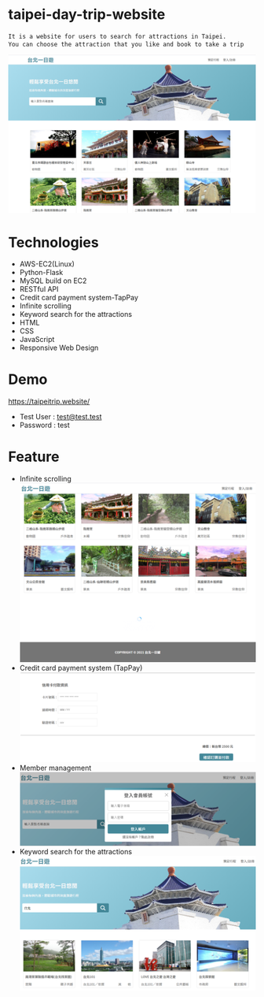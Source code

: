 # taipei-day-trip-website
```
It is a website for users to search for attractions in Taipei.
You can choose the attraction that you like and book to take a trip
```
![image](https://github.com/songlin1026/member/blob/main/taipeitripDemo/TaipeiTrip-Demo.png)
# Technologies
* AWS-EC2(Linux)
* Python-Flask
* MySQL build on EC2
* RESTful API
* Credit card payment system-TapPay
* Infinite scrolling 
* Keyword search for the attractions
* HTML
* CSS
* JavaScript
* Responsive Web Design 

# Demo
https://taipeitrip.website/
* Test User : test@test.test
* Password : test

# Feature
* Infinite scrolling  
![image](https://github.com/songlin1026/member/blob/main/taipeitripDemo/infinite-scrolling.png)
* Credit card payment system (TapPay)
![image](https://github.com/songlin1026/member/blob/main/taipeitripDemo/TapPay.png)
* Member management
![image](https://github.com/songlin1026/member/blob/main/taipeitripDemo/member.png)
* Keyword search for the attractions
![image](https://github.com/songlin1026/member/blob/main/taipeitripDemo/search.png)


